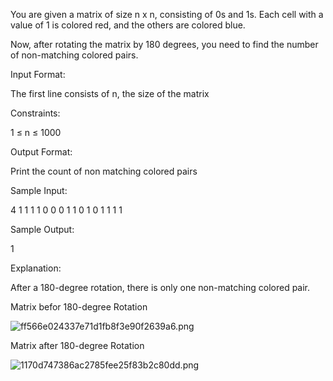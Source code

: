 You are given a matrix of size n x n, consisting of 0s and 1s. Each cell with a value of 1 is colored red, and the others are colored blue.

Now, after rotating the matrix by 180 degrees, you need to find the number of non-matching colored pairs.

Input Format:

The first line consists of n, the size of the matrix

Constraints:

1 ≤ n ≤ 1000

Output Format:

Print the count of non matching colored pairs

Sample Input:

4
1 1 1 1
0 0 0 1
1 0 1 0
1 1 1 1

Sample Output:

1

Explanation:

After a 180-degree rotation, there is only one non-matching colored pair.

Matrix befor 180-degree Rotation

![ff566e024337e71d1fb8f3e90f2639a6.png](https://imgtr.ee/images/2023/12/27/ff566e024337e71d1fb8f3e90f2639a6.png)

Matrix after 180-degree Rotation

![1170d747386ac2785fee25f83b2c80dd.png](https://imgtr.ee/images/2023/12/27/1170d747386ac2785fee25f83b2c80dd.png)